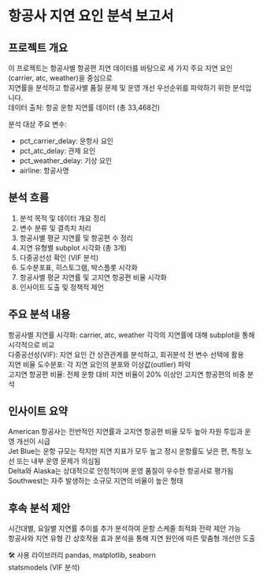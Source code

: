 # 항공사 지연 요인 분석 보고서
## 프로젝트 개요
이 프로젝트는 항공사별 항공편 지연 데이터를 바탕으로 세 가지 주요 지연 요인(carrier, atc, weather)을 중심으로   
지연률을 분석하고 항공사별 품질 문제 및 운영 개선 우선순위를 파악하기 위한 분석입니다.   
데이터 출처: 항공 운항 지연률 데이터 (총 33,468건)   

분석 대상 주요 변수:
  - pct_carrier_delay: 운항사 요인
  - pct_atc_delay: 관제 요인
  - pct_weather_delay: 기상 요인
  - airline: 항공사명

## 분석 흐름
1. 분석 목적 및 데이터 개요 정리   
2. 변수 분류 및 결측치 처리   
3. 항공사별 평균 지연률 및 항공편 수 정리   
4. 지연 유형별 subplot 시각화 (총 3개)   
5. 다중공선성 확인 (VIF 분석)   
6. 도수분포표, 히스토그램, 박스플롯 시각화   
7. 항공사별 평균 지연률 및 고지연 항공편 비율 시각화   
8. 인사이트 도출 및 정책적 제언   

## 주요 분석 내용
항공사별 지연률 시각화: carrier, atc, weather 각각의 지연률에 대해 subplot을 통해 시각적으로 비교   
다중공선성(VIF): 지연 요인 간 상관관계를 분석하고, 회귀분석 전 변수 선택에 활용   
지연 비율 도수분포: 각 지연 요인의 분포와 이상값(outlier) 파악   
고지연 항공편 비율: 전체 운항 대비 지연 비율이 20% 이상인 고지연 항공편의 비중 분석   

## 인사이트 요약
American 항공사는 전반적인 지연률과 고지연 항공편 비율 모두 높아 자원 투입과 운영 개선이 시급   
Jet Blue는 운항 규모는 작지만 지연 지표가 모두 높고 정시 운항률도 낮은 편, 특정 노선 또는 내부 운영 문제가 의심됨   
Delta와 Alaska는 상대적으로 안정적이며 운영 품질이 우수한 항공사로 평가됨   
Southwest는 자주 발생하는 소규모 지연의 비율이 높은 형태   

## 후속 분석 제안
시간대별, 요일별 지연률 추이를 추가 분석하여 운항 스케줄 최적화 전략 제안 가능   
항공사와 지연 유형 간 상호작용 효과 분석을 통해 지연 원인에 따른 맞춤형 개선안 도출   

🛠 사용 라이브러리
pandas, matplotlib, seaborn   
statsmodels (VIF 분석)
